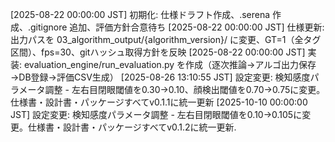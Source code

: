 [2025-08-22 00:00:00 JST] 初期化: 仕様ドラフト作成、.serena 作成、.gitignore 追加、評価方針合意待ち
[2025-08-22 00:00:00 JST] 仕様更新: 出力パスを 03_algorithm_output/{algorithm_version}/ に変更、GT=1（全タグ区間）、fps=30、gitハッシュ取得方針を反映
[2025-08-22 00:00:00 JST] 実装: evaluation_engine/run_evaluation.py を作成（逐次推論→アルゴ出力保存→DB登録→評価CSV生成）
[2025-08-26 13:10:55 JST] 設定変更: 検知感度パラメータ調整 - 左右目閉眼閾値を0.30→0.10、顔検出閾値を0.70→0.75に変更。仕様書・設計書・パッケージすべてv0.1.1に統一更新
[2025-10-10 00:00:00 JST] 設定変更: 検知感度パラメータ調整 - 左右目閉眼閾値を0.10→0.105に変更。仕様書・設計書・パッケージすべてv0.1.2に統一更新.